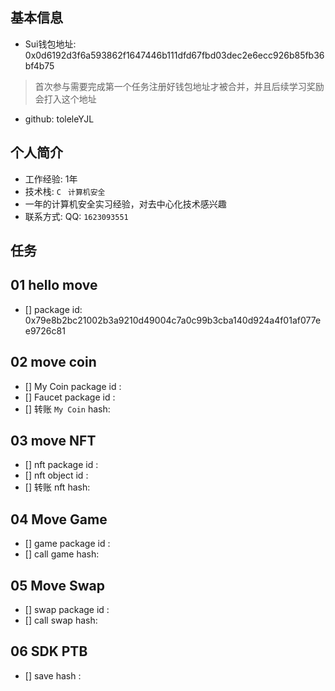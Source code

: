 ## 基本信息
- Sui钱包地址: 0x0d6192d3f6a593862f1647446b111dfd67fbd03dec2e6ecc926b85fb36bf4b75
> 首次参与需要完成第一个任务注册好钱包地址才被合并，并且后续学习奖励会打入这个地址
- github: toleleYJL

## 个人简介
- 工作经验: 1年
- 技术栈: `C ` `计算机安全` 
- 一年的计算机安全实习经验，对去中心化技术感兴趣
- 联系方式: QQ: `1623093551` 

## 任务

##   01 hello move  
- [] package id: 0x79e8b2bc21002b3a9210d49004c7a0c99b3cba140d924a4f01af077ee9726c81

##   02 move coin
- [] My Coin package id : 
- [] Faucet package id : 
- [] 转账 `My Coin` hash:

##   03 move NFT
- [] nft package id :
- [] nft object id : 
- [] 转账 nft  hash:

##   04 Move Game
- [] game package id :
- [] call game hash:

##   05 Move Swap
- [] swap package id :
- [] call swap hash:

##   06 SDK PTB
- [] save hash :
